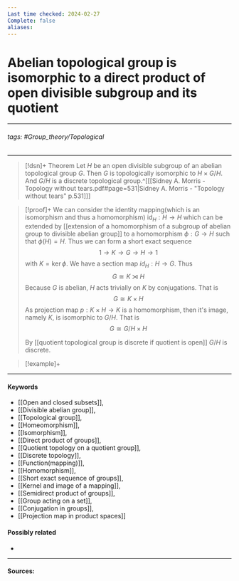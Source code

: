 ```yaml
---
Last time checked: 2024-02-27
Complete: false
aliases:
---
```

# Abelian topological group is isomorphic to a direct product of open divisible subgroup and its quotient
***
###### tags: #Group_theory/Topological 
***
>[!dsn]+ Theorem
>Let $H$ be an open divisible subgroup of an abelian topological group $G$. Then $G$ is topologically isomorphic to $H\times G/H$. And $G/H$ is a discrete topological group.^[[[Sidney A. Morris - Topology without tears.pdf#page=531|Sidney A. Morris - "Topology without tears" p.531]]]

>[!proof]+
>We can consider the identity mapping(which is an isomorphism and thus a homomorphism) $\text{id}_{H}:H\to H$ which can be extended by [[extension of a homomorphism of a subgroup of abelian group to divisible abelian group]] to a homomorphism $\phi:G\to H$ such that $\phi(H)=H$.
>Thus we can form a short exact sequence
>$$1\rightarrow K\rightarrow G\rightarrow H\rightarrow1$$
>with $K=\ker\phi$. We have a section map $id_{H}:H\to G$. Thus
>$$G\cong K\rtimes H$$
>Because $G$ is abelian, $H$ acts trivially on $K$ by conjugations. That is
>$$G\cong K\times H$$
>As projection map $p:K\times H\to K$ is a homomorphism, then it's image, namely $K$, is isomorphic to $G/H$. That is
>$$G\cong G/H\times H$$
>
>By [[quotient topological group is discrete if quotient is open]] $G/H$ is discrete.

>[!example]+ 
>
***
#### Keywords
- [[Open and closed subsets]],
- [[Divisible abelian group]],
- [[Topological group]],
- [[Homeomorphism]],
- [[Isomorphism]],
- [[Direct product of groups]],
- [[Quotient topology on a quotient group]],
- [[Discrete topology]],
- [[Function(mapping)]],
- [[Homomorphism]],
- [[Short exact sequence of groups]],
- [[Kernel and image of a mapping]],
- [[Semidirect product of groups]],
- [[Group acting on a set]],
- [[Conjugation in groups]],
- [[Projection map in product spaces]]
#### Possibly related
- 
***
#### Sources: